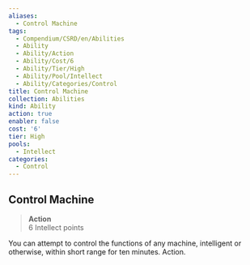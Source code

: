 ```yaml
---
aliases:
  - Control Machine
tags:
  - Compendium/CSRD/en/Abilities
  - Ability
  - Ability/Action
  - Ability/Cost/6
  - Ability/Tier/High
  - Ability/Pool/Intellect
  - Ability/Categories/Control
title: Control Machine
collection: Abilities
kind: Ability
action: true
enabler: false
cost: '6'
tier: High
pools:
  - Intellect
categories:
  - Control
---
```

## Control Machine  
>**Action**  
>6 Intellect points
  
You can attempt to control the functions of any machine, intelligent or otherwise, within short range for ten minutes. Action.